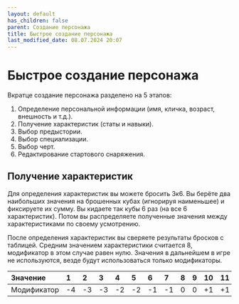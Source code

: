 ```yaml
---
layout: default
has_children: false
parent: Создание персонажа
title: Быстрое создание персонажа
last_modified_date: 08.07.2024 20:07
---
```


# Быстрое создание персонажа
Вкратце создание персонажа разделено на 5 этапов:
1. Определение персональной информации (имя, кличка, возраст, внешность и т.д.).
2. Получение характеристик (статы и навыки).
3. Выбор предыстории.
4. Выбор специализации.
5. Выбор черт.
6. Редактирование стартового снаряжения.


## Получение характеристик
Для определения характеристик вы можете бросить 3к6. Вы берёте два наибольших значения на брошенных кубах (игнорируя наименьшее) и фиксируете их сумму. Вы кидаете так кубы 6 раз (на все 6 характеристик). Потом вы распределяете полученные значения между характеристиками по своему усмотрению.

После определения характеристик вы сверяете результаты бросков с таблицей. Средним значением характеристики считается 8, модификатор в этом случае равен нулю. 
Значения в дальнейшем в игре не используются, везде будут использоваться только модификаторы.
 
| Значение    | 1  | 2  | 3  | 4  | 5  | 6  | 7  | 8 | 9 | 10 | 11 | 12 |
|:------------|:---|:---|:---|:---|:---|:---|:---|:--|:--|:---|:---|:---|
| Модификатор | -4 | -3 | -3 | -2 | -2 | -1 | -1 | 0 | 0 | +1 | +1 | +2 |
